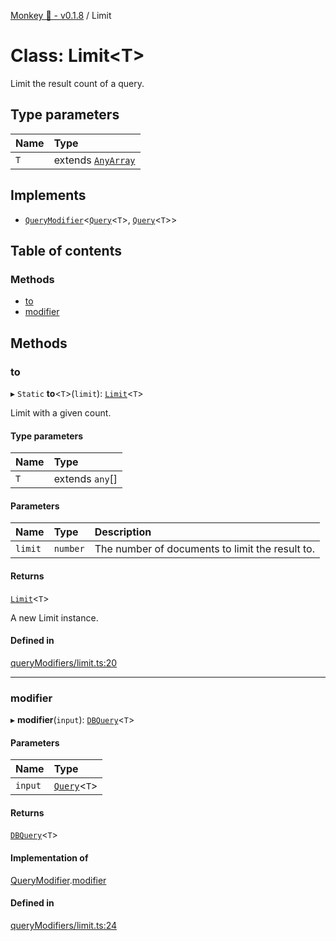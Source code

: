 [Monkey 🐒 - v0.1.8](../README.md) / Limit

# Class: Limit<T\>

Limit the result count of a query.

## Type parameters

| Name | Type |
| :------ | :------ |
| `T` | extends [`AnyArray`](../README.md#anyarray) |

## Implements

- [`QueryModifier`](../interfaces/QueryModifier.md)<[`Query`](../interfaces/Query.md)<`T`\>, [`Query`](../interfaces/Query.md)<`T`\>\>

## Table of contents

### Methods

- [to](Limit.md#to)
- [modifier](Limit.md#modifier)

## Methods

### to

▸ `Static` **to**<`T`\>(`limit`): [`Limit`](Limit.md)<`T`\>

Limit with a given count.

#### Type parameters

| Name | Type |
| :------ | :------ |
| `T` | extends `any`[] |

#### Parameters

| Name | Type | Description |
| :------ | :------ | :------ |
| `limit` | `number` | The number of documents to limit the result to. |

#### Returns

[`Limit`](Limit.md)<`T`\>

A new Limit instance.

#### Defined in

[queryModifiers/limit.ts:20](https://github.com/bpisano/monkey/blob/b5eb9a8/src/queryModifiers/limit.ts#L20)

___

### modifier

▸ **modifier**(`input`): [`DBQuery`](DBQuery.md)<`T`\>

#### Parameters

| Name | Type |
| :------ | :------ |
| `input` | [`Query`](../interfaces/Query.md)<`T`\> |

#### Returns

[`DBQuery`](DBQuery.md)<`T`\>

#### Implementation of

[QueryModifier](../interfaces/QueryModifier.md).[modifier](../interfaces/QueryModifier.md#modifier)

#### Defined in

[queryModifiers/limit.ts:24](https://github.com/bpisano/monkey/blob/b5eb9a8/src/queryModifiers/limit.ts#L24)
